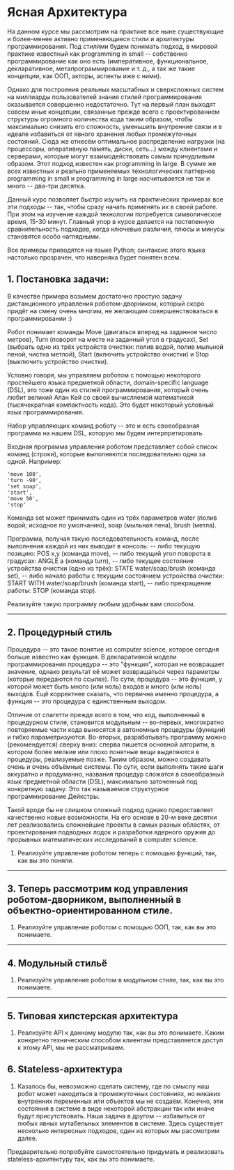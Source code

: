 # Ясная Архитектура

На данном курсе мы рассмотрим на практике все ныне существующие и более-менее активно применяющиеся стили и архитектуры программирования. Под стилями будем понимать подход, в мировой практике известный как programming in small -- собственно программирование как оно есть (императивное, функциональное, декларативное, метапрограммирование и т. д., а так же такие концепции, как ООП, акторы, аспекты иже с ними).

Однако для построения реальных масштабных и сверхсложных систем на миллиарды пользователей знания стилей программирования оказывается совершенно недостаточно. Тут на первый план выходят совсем иные концепции, связанные прежде всего с проектированием структуры огромного количества кода таким образом, чтобы максимально снизить его сложность, уменьшить внутренние связи и в идеале избавиться от явного хранения любых промежуточных состояний. Сюда же отнесём оптимальное распределение нагрузки (на процессоры, оперативную память, диски, сеть...) между клиентами и серверами, которые могут взаимодействовать самым причудливым образом. Этот подход известен как programming in large. В сумме же всех известных и реально применяемых технологических паттернов programming in small и programming in large насчитывается не так и много -- два-три десятка.

Данный курс позволяет быстро изучить на практических примерах все эти подходы -- так, чтобы сразу начать применять их в своей работе. При этом на изучение каждой технологии потребуется символическое время, 15-30 минут. Главный упор в курсе делается на постепенную сравнительность подходов, когда ключевые различия, плюсы и минусы становятся особо наглядными.

Все примеры приводятся на языке Python; синтаксис этого языка настолько прозрачен, что наверняка будет понятен всем.


## 1. Постановка задачи:
В качестве примера возьмем достаточно простую задачу дистанционного управления роботом-дворником, который скоро придёт на смену очень многим, не желающим совершенствоваться в программировании :)

Робот понимает команды Move (двигаться вперед на заданное число метров), Turn (поворот на месте на заданный угол в градусах), Set (выбрать одно из трёх устройств очистки: полив водой, полив мыльной пеной, чистка метлой), Start (включить устройство очистки) и Stop (выключить устройство очистки).

Условно говоря, мы управляем роботом с помощью некоторого простейшего языка предметной области, domain-specific language (DSL), это тоже один из стилей программирования, который очень любит великий Алан Кей со своей вычисляемой математикой (тысячекратная компактность кода). Это будет некоторый условный язык программирования.

Набор управляющих команд роботу -- это и есть своеобразная программа на нашем DSL, которую мы будем интерпретировать.

Входная программа управления роботом представляет собой список команд (строки), которые выполняются последовательно одна за одной. Например:

    'move 100',
    'turn -90',
    'set soap',
    'start',
    'move 50',
    'stop'

Команда set может принимать один из трёх параметров water (полив водой; исходное по умолчанию), soap (мыльная пена), brush (метла).

Программа, получая такую последовательность команд, после выполнения каждой из них выводит в консоль:
-- либо текущую позицию: POS x,y (команда move),
-- либо текущий угол поворота в градусах: ANGLE a (команда turn),
-- либо текущее состояние устройства очистки (одно из трёх): STATE water/soap/brush (команда set),
-- либо начало работы с текущим состоянием устройства очистки: START WITH water/soap/brush (команда start),
-- либо прекращение работы: STOP (команда stop).

Реализуйте такую программу любым удобным вам способом.

---

## 2. Процедурный стиль

 Процедура -- это такое понятие из computer science, которое сегодня больше известно как функция. В декларативной модели программирования процедура -- это "функция", которая не возвращает значение, однако результат её может возвращаться через параметры (которые передаются по ссылке). По сути, процедура -- это функция, у которой может быть много (или ноль) входов и много (или ноль) выходов. Ещё корректнее сказать, что первична именно процедура, а функция -- это процедура с единственным выходом.

Отличие от спагетти прежде всего в том, что код, выполненный в процедурном стиле, становится модульным -- во-первых, многократно повторяемые части кода выносятся в автономные процедуры (функции) и гибко параметризуются.
Во-вторых, разрабатывать программу можно (рекомендуется) сверху вниз: сперва пишется основной алгоритм, в котором более мелкие или плохо понятные вещи выделяются в процедуры, реализуемые позже. Таким образом, можно создавать очень и очень объёмные системы. По сути, если выполнять такие шаги аккуратно и продуманно, названия процедур сложатся в своеобразный язык предметной области (DSL), максимально заточенный под конкретную задачу. Это так называемое структурное программирование Дейкстры.

Такой вроде бы не слишком сложный подход однако предоставляет качественно новые возможности. На его основе в 20-м веке десятки лет реализовались сложнейшие проекты в самых разных областях, от проектирования подводных лодок и разработки ядерного оружия до прорывных математических исследований в computer science.

1) Реализуйте управление роботом теперь с помощью функций, так, как вы это поняли.


---

## 3. Теперь рассмотрим код управления роботом-дворником, выполненный в объектно-ориентированном стиле.

1) Реализуйте управление роботом с помощью ООП, так, как вы это понимаете.


---

## 4. Модульный стильё

1) Реализуйте управление роботом в модульном стиле, так, как вы это понимаете.

---

## 5. Типовая хипстерская архитектура

1) Реализуйте API к данному модулю так, как вы это понимаете. Каким конкретно техническим способом клиентам представляется доступ к этому API, мы не рассматриваем.

## 6. Stateless-архитектура

1) Казалось бы, невозможно сделать систему, где по смыслу наш робот может находиться в промежуточных состояниях, но никаких внутренних переменных или объектов мы не создаём. Конечно, эти состояния в системе в виде некоторой абстракции так или иначе будут присутствовать. Наша задача в другом -- избавиться от любых явных мутабельных элементов в системе. Здесь существует несколько интересных подходов, один из которых мы рассмотрим далее.

Предварительно попробуйте самостоятельно придумать и реализовать stateless-архитектуру так, как вы это понимаете.